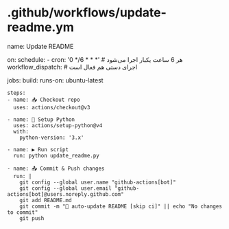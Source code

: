 # .github/workflows/update-readme.ym
name: Update README

on:
  schedule:
    - cron: '0 */6 * * *'   # هر 6 ساعت یکبار اجرا می‌شود
  workflow_dispatch:         # اجرای دستی هم فعال است

jobs:
  build:
    runs-on: ubuntu-latest

    steps:
    - name: 📥 Checkout repo
      uses: actions/checkout@v3

    - name: 🐍 Setup Python
      uses: actions/setup-python@v4
      with:
        python-version: '3.x'

    - name: ▶️ Run script
      run: python update_readme.py

    - name: 📤 Commit & Push changes
      run: |
        git config --global user.name "github-actions[bot]"
        git config --global user.email "github-actions[bot]@users.noreply.github.com"
        git add README.md
        git commit -m "🔄 auto-update README [skip ci]" || echo "No changes to commit"
        git push
